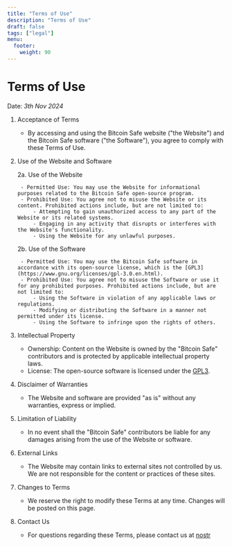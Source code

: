 ```yaml
---
title: "Terms of Use"
description: "Terms of Use"
draft: false
tags: ["legal"]
menu:
  footer:
    weight: 90
---
```


# Terms of Use

Date: *3th Nov 2024*

1. Acceptance of Terms

    - By accessing and using the Bitcoin Safe website ("the Website") and the Bitcoin Safe software ("the Software"), you agree to comply with these Terms of Use. 

2. Use of the Website and Software

    2a. Use of the Website

        - Permitted Use: You may use the Website for informational purposes related to the Bitcoin Safe open-source program.
        - Prohibited Use: You agree not to misuse the Website or its content. Prohibited actions include, but are not limited to:
            - Attempting to gain unauthorized access to any part of the Website or its related systems.
            - Engaging in any activity that disrupts or interferes with the Website's functionality.
            - Using the Website for any unlawful purposes.

    2b. Use of the Software

        - Permitted Use: You may use the Bitcoin Safe software in accordance with its open-source license, which is the [GPL3](https://www.gnu.org/licenses/gpl-3.0.en.html).
        - Prohibited Use: You agree not to misuse the Software or use it for any prohibited purposes. Prohibited actions include, but are not limited to:
            - Using the Software in violation of any applicable laws or regulations.
            - Modifying or distributing the Software in a manner not permitted under its license.
            - Using the Software to infringe upon the rights of others.

3. Intellectual Property

    - Ownership: Content on the Website is owned by the "Bitcoin Safe" contributors and is protected by applicable intellectual property laws.
    - License: The open-source software is licensed under the [GPL3](https://www.gnu.org/licenses/gpl-3.0.en.html).


4. Disclaimer of Warranties

    - The Website and software are provided "as is" without any warranties, express or implied.

5. Limitation of Liability

    - In no event shall the "Bitcoin Safe" contributors be liable for any damages arising from the use of the Website or software.

6. External Links

    - The Website may contain links to external sites not controlled by us. We are not responsible for the content or practices of these sites.

7. Changes to Terms

    - We reserve the right to modify these Terms at any time. Changes will be posted on this page.

8. Contact Us

    - For questions regarding these Terms, please contact us at [nostr](https://primal.net/p/npub1q67f4d7qdja237us384ryeekxsz88lz5kaawrcynwe4hqsnufr6s27up0e)